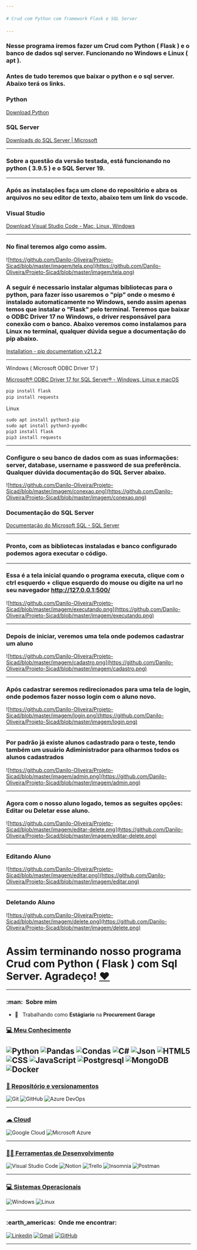 ```yaml
--- 

# Crud com Python com framework Flask e SQL Server

---
```


### Nesse programa iremos fazer um Crud com Python ( Flask ) e o banco de dados sql server. Funcionando no Windows e Linux ( apt ).

### Antes de tudo teremos que baixar o python e o sql server. Abaixo terá os links.

### Python

[Download Python](https://www.python.org/downloads/)

### SQL Server

[Downloads do SQL Server | Microsoft](https://www.microsoft.com/pt-br/sql-server/sql-server-downloads)

---

### Sobre a questão da versão testada, está funcionando no python ( 3.9.5 ) e o SQL Server 19.

---

### Após as instalações faça um clone do repositório e abra os arquivos no seu editor de texto, abaixo tem um link do vscode.

### Visual Studio

[Download Visual Studio Code - Mac, Linux, Windows](https://code.visualstudio.com/download)

---

### No final teremos algo como assim.

![https://github.com/Danilo-Oliveira/Projeto-Sicad/blob/master/imagem/tela.png](https://github.com/Danilo-Oliveira/Projeto-Sicad/blob/master/imagem/tela.png)

### A seguir é necessario instalar algumas bibliotecas para o python, para fazer isso usaremos o "pip" onde o mesmo é instalado automaticamente no Windows, sendo assim apenas temos que instalar o "Flask" pelo terminal. Teremos que baixar o ODBC  Driver 17 no Windows, o driver responsável para conexão com o banco. Abaixo veremos como instalamos para Linux no terminal, qualquer dúvida segue a documentação do pip abaixo.

[Installation - pip documentation v21.2.2](https://pip.pypa.io/en/stable/installation/)

---

Windows ( Microsoft ODBC Driver 17 )

[Microsoft® ODBC Driver 17 for SQL Server® - Windows, Linux e macOS](https://www.microsoft.com/pt-BR/download/details.aspx?id=56567)

```powershell
pip install flask
pip install requests
```

Linux

```
sudo apt install python3-pip
sudo apt install python3-pyodbc
pip3 install flask
pip3 install requests
```

---

### Configure o seu banco de dados com as suas informações: server, database, username e password de sua preferência. Qualquer dúvida documentação do SQL Server abaixo.

![https://github.com/Danilo-Oliveira/Projeto-Sicad/blob/master/imagem/conexao.png](https://github.com/Danilo-Oliveira/Projeto-Sicad/blob/master/imagem/conexao.png)

### Documentação do SQL Server

[Documentação do Microsoft SQL - SQL Server](https://docs.microsoft.com/pt-br/sql/?view=sql-server-ver15)

---

### Pronto, com as bibliotecas instaladas e banco configurado podemos agora executar o código.

---

### Essa é a tela inicial quando o programa executa, clique com o ctrl esquerdo + clique esquerdo do mouse ou digite na url no seu navegador http://127.0.0.1:500/

![https://github.com/Danilo-Oliveira/Projeto-Sicad/blob/master/imagem/executando.png](https://github.com/Danilo-Oliveira/Projeto-Sicad/blob/master/imagem/executando.png)

---

### Depois de iniciar, veremos uma tela onde podemos cadastrar um aluno

![https://github.com/Danilo-Oliveira/Projeto-Sicad/blob/master/imagem/cadastro.png](https://github.com/Danilo-Oliveira/Projeto-Sicad/blob/master/imagem/cadastro.png)

---

### Após cadastrar seremos redirecionados para uma tela de login, onde podemos fazer nosso login com o aluno novo.

![https://github.com/Danilo-Oliveira/Projeto-Sicad/blob/master/imagem/login.png](https://github.com/Danilo-Oliveira/Projeto-Sicad/blob/master/imagem/login.png)

---

### Por padrão já existe alunos cadastrado para o teste, tendo também um usuário Adiministrador para olharmos todos os alunos cadastrados

![https://github.com/Danilo-Oliveira/Projeto-Sicad/blob/master/imagem/admin.png](https://github.com/Danilo-Oliveira/Projeto-Sicad/blob/master/imagem/admin.png)

---

### Agora com o nosso aluno logado, temos as seguites opções: Editar ou Deletar esse aluno.

![https://github.com/Danilo-Oliveira/Projeto-Sicad/blob/master/imagem/editar-delete.png](https://github.com/Danilo-Oliveira/Projeto-Sicad/blob/master/imagem/editar-delete.png)

---

### Editando Aluno

![https://github.com/Danilo-Oliveira/Projeto-Sicad/blob/master/imagem/editar.png](https://github.com/Danilo-Oliveira/Projeto-Sicad/blob/master/imagem/editar.png)

---

### Deletando Aluno

![https://github.com/Danilo-Oliveira/Projeto-Sicad/blob/master/imagem/delete.png](https://github.com/Danilo-Oliveira/Projeto-Sicad/blob/master/imagem/delete.png)

# Assim terminando nosso programa Crud com Python ( Flask ) com Sql Server. Agradeço! [❤](https://www.notion.so/PostgresqlWithPython-b08d46e640404827928210116a2e3fd7)

---

<h3> :man: &nbsp;Sobre mim </h3>

- 💼 &nbsp; Trabalhando como **Estágiario** na **Procurement Garage**

### [💻 Meu Conhecimento](#-workspace-spec-)

  ![Python](https://img.shields.io/badge/Python-3776AB?style=for-the-badge&logo=python&logoColor=white)
  ![Pandas](https://img.shields.io/badge/Pandas-2C2D72?style=for-the-badge&logo=pandas&logoColor=white)
  ![Condas](https://img.shields.io/badge/conda-342B029.svg?&style=for-the-badge&logo=anaconda&logoColor=white)
  ![C#](https://img.shields.io/badge/C%23-239120?style=for-the-badge&logo=c-sharp&logoColor=white)
  ![Json](https://img.shields.io/badge/json-5E5C5C?style=for-the-badge&logo=json&logoColor=white)
  ![HTML5](https://img.shields.io/badge/HTML5-E34F26?style=for-the-badge&logo=html5&logoColor=white)
  ![CSS](https://img.shields.io/badge/CSS-239120?&style=for-the-badge&logo=css3&logoColor=white)
  ![JavaScript](https://img.shields.io/badge/JavaScript-F7DF1E?style=for-the-badge&logo=javascript&logoColor=black)
  ![Postgresql](https://img.shields.io/badge/PostgreSQL-316192?style=for-the-badge&logo=postgresql&logoColor=white)
  ![MongoDB](	https://img.shields.io/badge/MongoDB-4EA94B?style=for-the-badge&logo=mongodb&logoColor=white)
  ![Docker](https://img.shields.io/badge/Docker-2CA5E0?style=for-the-badge&logo=docker&logoColor=white)
---

### [🚀 Repositório e versionamentos](#-frameworks-)

  ![Git](https://img.shields.io/badge/Git-F05032?style=for-the-badge&logo=git&logoColor=white)
  ![GitHub](https://img.shields.io/badge/GitHub-100000?style=for-the-badge&logo=github&logoColor=white)
  ![Azure DevOps](https://img.shields.io/badge/Azure_DevOps-0078D7?style=for-the-badge&logo=azure-devops&logoColor=white)

---

### [☁ Cloud](#-cloud-)

  ![Google Cloud](https://img.shields.io/badge/Google_Cloud-4285F4?style=for-the-badge&logo=google-cloud&logoColor=white)
  ![Microsoft Azure](https://img.shields.io/badge/microsoft%20azure-0089D6?style=for-the-badge&logo=microsoft-azure&logoColor=white)

---

### [👩‍💻 Ferramentas de Desenvolvimento](#-ide-)

  ![Visual Studio Code](https://img.shields.io/badge/Visual_Studio_Code-0078D4?style=for-the-badge&logo=visual%20studio%20code&logoColor=white)
  ![Notion](https://img.shields.io/badge/Notion-000000?style=for-the-badge&logo=notion&logoColor=white)
  ![Trello](https://img.shields.io/badge/Trello-0052CC?style=for-the-badge&logo=trello&logoColor=white)
  ![Insomnia](https://img.shields.io/badge/Insomnia-5849be?style=for-the-badge&logo=Insomnia&logoColor=white)
  ![Postman](https://img.shields.io/badge/Postman-FF6C37?style=for-the-badge&logo=Postman&logoColor=white)

---

### [💻 Sistemas Operacionais](#-os-)
  ![Windows](https://img.shields.io/badge/Windows-0078D6?style=for-the-badge&logo=windows&logoColor=white)
  ![Linux](https://img.shields.io/badge/Linux-FCC624?style=for-the-badge&logo=linux&logoColor=black)

---

<h3> :earth_americas: &nbsp;Onde me encontrar: </h3> 

[![Linkedin](https://img.shields.io/badge/LinkedIn-0077B5?style=for-the-badge&logo=linkedin&logoColor=white)](https://www.linkedin.com/in/danilo-oliveira-rodrigues-dos-santos/)
[![Gmail](https://img.shields.io/badge/Gmail-D14836?style=for-the-badge&logo=gmail&logoColor=white)](danilo.o.r.santos@gmail.com)
[![GitHub](https://img.shields.io/badge/GitHub-100000?style=for-the-badge&logo=github&logoColor=white)](https://github.com/Danilo-Oliveira/)



---
